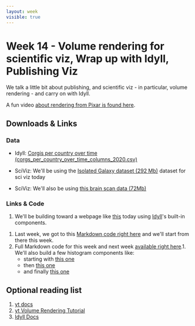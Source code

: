```yaml
---
layout: week
visible: true
---
```


# Week 14 - Volume rendering for scientific viz, Wrap up with Idyll, Publishing Viz

We talk a little bit about publishing, and scientific viz - in particular, volume rendering - and carry on with Idyll.

A fun video [about rendering from Pixar is found here](https://www.youtube.com/watch?v=NEzJH-JrAdw).

## Downloads & Links

### Data

 * Idyll: <a href="corg/corgs_per_country_over_time_columns_2020.csv" download>Corgis per country over time (corgs_per_country_over_time_columns_2020.csv)</a>

 * SciViz: We'll be using the <a href="http://yt-project.org/data/IsolatedGalaxy.tar.gz" download>Isolated Galaxy dataset (292 Mb)</a> dataset for sci viz today
 * SciViz: We'll also be using <a href="https://uiuc-ischool-dataviz.github.io/spring2019online/week05/data/single_dicom.h5" download>this brain scan data (72Mb)</a>
 
### Links & Code

 1. We'll be building toward a webpage like [this](https://jnaiman.github.io/) today using [Idyll](https://idyll-lang.org/)'s built-in components.
<!-- 1. We got to this [Markdown code right here in Class this week](https://github.com/UIUC-iSchool-DataViz/spring2020/blob/master/week12/corg/inClass/index.idyll). -->
 1. Last week, we got to this [Markdown code right here](https://github.com/UIUC-iSchool-DataViz/spring2020/blob/master/week12/corg/inClass/index.idyll) and we'll start from there this week.
 1. Full Markdown code for this week and next week [available right here](https://github.com/UIUC-iSchool-DataViz/spring2020/blob/master/week14/corg/index.idyll).1. We'll also build a few histogram components like:
    * starting with [this one](https://github.com/UIUC-iSchool-DataViz/spring2020/blob/master/week14/corg/histogram-custom-d3-component.js)
    * then [this one](https://github.com/UIUC-iSchool-DataViz/spring2020/blob/master/week14/corg/histogram-button-custom-d3-component.js)
    * and finally [this one](https://github.com/UIUC-iSchool-DataViz/spring2020/blob/master/week14/corg/histogram-button-slider-custom-d3-component.js)


## Optional reading list

 1. <a href="https://yt-project.org/">yt docs</a> 
 1. <a href="https://yt-project.org/doc/visualizing/volume_rendering.html">yt Volume Rendering Tutorial</a> 
 1. <a href="https://idyll-lang.org/docs"> Idyll Docs</a>
